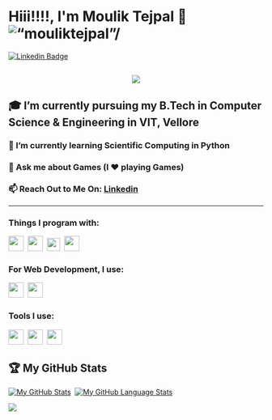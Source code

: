# Hiii!!!!, I'm Moulik Tejpal 👋 <img src="https://komarev.com/ghpvc/?username=MoulikTejpal&label=Profile Views&color=blue&style=flat" alt=“mouliktejpal”/>  

[![Linkedin Badge](https://img.shields.io/badge/LinkedIn-Moulik%20Tejpal-blue)](https://www.linkedin.com/in/mouliktejpal)

<h2 align="center">
  <img src="https://readme-typing-svg.herokuapp.com?font=Hubot+Sans&weight=600&size=30&pause=500&color=0F95E8&center=true&width=435&lines=Glad+to+meet+you!">
</h2>


## :mortar_board: I’m currently pursuing my B.Tech in Computer Science & Engineering in VIT, Vellore
### 🌱 I’m currently learning Scientific Computing in Python
### 💬 Ask me about Games (I ❤️ playing Games)
### 📫 Reach Out to Me On: [Linkedin](https://www.linkedin.com/in/mouliktejpal)
-----------------------------

### Things I program with: 
<span><img src="https://cdn.jsdelivr.net/gh/devicons/devicon@latest/icons/python/python-original.svg" width="30px"></span>&nbsp;
<span><img src="https://cdn.jsdelivr.net/gh/devicons/devicon@latest/icons/c/c-original.svg" width="30px"></span>&nbsp;
<span><img src="https://upload.wikimedia.org/wikipedia/commons/thumb/1/18/ISO_C%2B%2B_Logo.svg/1822px-ISO_C%2B%2B_Logo.svg.png" width="26px"></span>&nbsp;
<span><img src="https://cdn.icon-icons.com/icons2/2415/PNG/512/java_original_wordmark_logo_icon_146459.png" width="30px"></span>&nbsp;

### For Web Development, I use:
<span><img src="https://cdn.jsdelivr.net/gh/devicons/devicon@latest/icons/html5/html5-plain.svg" width="30px"></span>&nbsp;
<span><img src="https://cdn.jsdelivr.net/gh/devicons/devicon@latest/icons/css3/css3-plain.svg" width="30px"></span>&nbsp;
<!--- <span><img src="https://cdn.jsdelivr.net/gh/devicons/devicon@latest/icons/javascript/javascript-original.svg" width="30px"></span>&nbsp; -->

### Tools I use:
<span><img src="https://cdn.jsdelivr.net/gh/devicons/devicon@latest/icons/vscode/vscode-original.svg" width="30px"></span>&nbsp;
<span><img src="https://www.nicepng.com/png/detail/85-851058_anaconda-icon-anaconda-python-icon.png" width="30px"></span>&nbsp;
<span><img src="https://upload.wikimedia.org/wikipedia/en/5/56/Xcode_14_icon.png" width="30px"></span>&nbsp; 


## 🏆 My GitHub Stats
[![My GitHub Stats](https://github-readme-stats.vercel.app/api/?username=MoulikTejpal&count_private=true&title_color=ffffff&text_color=ffffff&bg_color=DEG,69c1d0,0d96e8&showicons=true)]()&nbsp;
[![My GitHub Language Stats](https://github-readme-stats.vercel.app/api/top-langs/?username=MoulikTejpal&langs_count=5&title_color=ffffff&text_color=ffffff&bg_color=DEG,0d96e8,69c1d0)]()
<p><img align="center" src="https://github-readme-streak-stats.herokuapp.com?user=MoulikTejpal&theme=ocean-gradient" /> </p>
